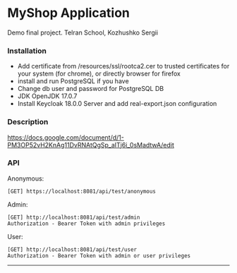 # MyShop Application

Demo final project. Telran School, Kozhushko Sergii

### Installation

- Add certificate from /resources/ssl/rootca2.cer to trusted certificates
  for your system (for chrome), or directly browser for firefox
- install and run PostgreSQL if you have
- Change db user and password for PostgreSQL DB
- JDK OpenJDK 17.0.7
- Install Keycloak 18.0.0 Server and add real-export.json configuration

### Description

https://docs.google.com/document/d/1-PM3OP52vH2KnAg11DvRNAtQgSp_aITj6i_0sMadtwA/edit

### API

Anonymous:

```
[GET] https://localhost:8081/api/test/anonymous
```

Admin:

```
[GET] http://localhost:8081/api/test/admin
Authorization - Bearer Token with admin privileges
```

User:

```
[GET] http://localhost:8081/api/test/user
Authorization - Bearer Token with admin or user privileges
```

<hr>
<br>

